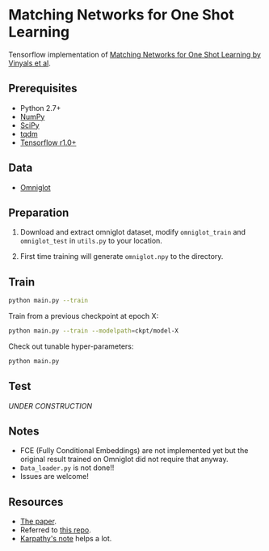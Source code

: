# Matching Networks for One Shot Learning
Tensorflow implementation of [Matching Networks for One Shot Learning by Vinyals et al](https://arxiv.org/abs/1606.04080).

## Prerequisites
- Python 2.7+
- [NumPy](http://www.numpy.org/)
- [SciPy](https://www.scipy.org/)
- [tqdm](https://pypi.python.org/pypi/tqdm)
- [Tensorflow r1.0+](https://www.tensorflow.org/install/)


## Data
- [Omniglot](https://github.com/brendenlake/omniglot)


## Preparation
1. Download and extract omniglot dataset, modify `omniglot_train` and `omniglot_test` in `utils.py` to your location.

2. First time training will generate `omniglot.npy` to the directory.

## Train
```bash
python main.py --train
```
Train from a previous checkpoint at epoch X:
```bash
python main.py --train --modelpath=ckpt/model-X
```
Check out tunable hyper-parameters:
```bash
python main.py
```

## Test
_UNDER CONSTRUCTION_

## Notes
- FCE (Fully Conditional Embeddings) are not implemented yet but the original result trained on Omniglot did not require that anyway.
- `Data_loader.py` is not done!!
- Issues are welcome!

## Resources
- [The paper](https://arxiv.org/abs/1606.04080).
- Referred to [this repo](https://github.com/AntreasAntoniou/MatchingNetworks).
- [Karpathy's note](https://github.com/karpathy/paper-notes/blob/master/matching_networks.md) helps a lot.

